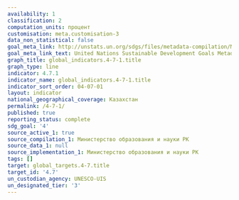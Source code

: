 ```yaml
---
availability: 1
classification: 2
computation_units: процент
customisation: meta.customisation-3
data_non_statistical: false
goal_meta_link: http://unstats.un.org/sdgs/files/metadata-compilation/Metadata-Goal-4.pdf
goal_meta_link_text: United Nations Sustainable Development Goals Metadata (pdf 210kB)
graph_title: global_indicators.4-7-1.title
graph_type: line
indicator: 4.7.1
indicator_name: global_indicators.4-7-1.title
indicator_sort_order: 04-07-01
layout: indicator
national_geographical_coverage: Казахстан
permalink: /4-7-1/
published: true
reporting_status: complete
sdg_goal: '4'
source_active_1: true
source_compilation_1: Министерство образования и науки РК
source_data_1: null
source_implementation_1: Министерство образования и науки РК
tags: []
target: global_targets.4-7.title
target_id: '4.7'
un_custodian_agency: UNESCO-UIS
un_designated_tier: '3'
---
```

